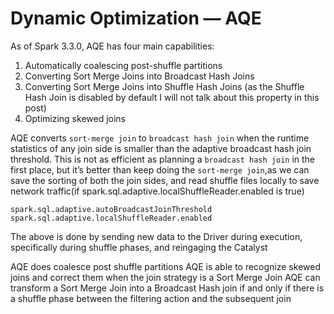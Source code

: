 # Dynamic Optimization — AQE

As of Spark 3.3.0, AQE has four main capabilities:

1. Automatically coalescing post-shuffle partitions
2. Converting Sort Merge Joins into Broadcast Hash Joins
3. Converting Sort Merge Joins into Shuffle Hash Joins (as the Shuffle Hash Join is disabled by default I will not talk about this property in this post)
4. Optimizing skewed joins

AQE converts `sort-merge join` to `broadcast hash join` when the runtime statistics of any join side is smaller than the adaptive broadcast hash join threshold.
This is not as efficient as planning a `broadcast hash join` in the first place, but it’s better than keep doing the `sort-merge join`,as we can save the sorting of both the join sides, and read shuffle files locally to save network traffic(if spark.sql.adaptive.localShuffleReader.enabled is true)

    spark.sql.adaptive.autoBroadcastJoinThreshold
    spark.sql.adaptive.localShuffleReader.enabled

The above is done by sending new data to the Driver during execution, specifically during shuffle phases, and reingaging the Catalyst

AQE does coalesce post shuffle partitions
AQE is able to recognize skewed joins and correct them when the join strategy is a Sort Merge Join
AQE can transform a Sort Merge Join into a Broadcast Hash join if and only if there is a shuffle phase between the filtering action and the subsequent join

